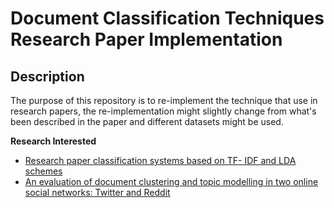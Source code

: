 # Document Classification Techniques Research Paper Implementation

## Description
The purpose of this repository is to re-implement the technique that use in research papers, the re-implementation might slightly change from what's been described in the paper and different datasets might be used.

**Research Interested**
* [Research paper classification systems based on TF- IDF and LDA schemes]()
* [An evaluation of document clustering and topic modelling in two online social networks: Twitter and Reddit]()